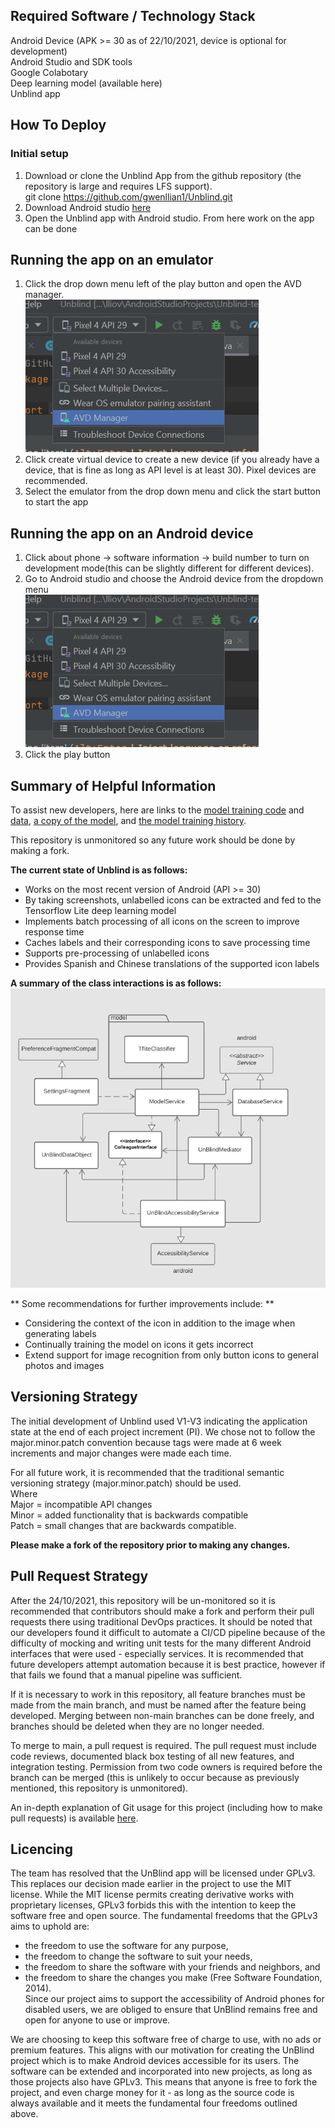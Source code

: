 
<h2> Required Software / Technology Stack </h2>
Android Device (APK >= 30 as of 22/10/2021, device is optional for development) <br>
Android Studio and SDK tools <br>
Google Colabotary <br>
Deep learning model (available here) <br>
Unblind app <br>

## How To Deploy 
### Initial setup 
1. Download or clone the Unblind App from the github repository (the repository is large and requires LFS support). <br>
   git clone https://github.com/gwenllian1/Unblind.git <br>
3. Download Android studio [here](https://developer.android.com/studio?utm_source=android-studio) <br>
4. Open the Unblind app with Android studio. From here work on the app can be done <br>

## Running the app on an emulator 
1. Click the drop down menu left of the play button and open the AVD manager. <br>
  ![avd manager](avd-IMAGE.PNG) <br>
2. Click create virtual device to create a new device (if you already have a device, that is fine as long as API level is at least 30). Pixel devices are recommended. <br>
3. Select the emulator from the drop down menu and click the start button to start the app

## Running the app on an Android device 
1. Click about phone -> software information -> build number to turn on development mode(this can be slightly different for different devices). <br>
2. Go to Android studio and choose the Android device from the dropdown menu <br>
![avd manager](avd-IMAGE.PNG) <br>
3. Click the play button

## Summary of Helpful Information
To assist new developers, here are links to the [model training code](https://colab.research.google.com/drive/14gCMA5bSni_I-oPFmjfWeRH1C8niefqQ?usp=sharing) and [data](https://drive.google.com/file/d/1pXaT1d5mQPsDLq_cJiskhLGqaRfBAEn5/view?usp=sharing), [a copy of the model](https://drive.google.com/file/d/1H1PdcZtZqVYZweIju2ZKQbepTMnK5pTj/view?usp=sharing), and [the model training history](https://docs.google.com/document/d/1XJWlhYr0uukgAzRN1SzruF9j-9K1R9ckO1_zFcMYZZE/edit?usp=sharing). 

This repository is unmonitored so any future work should be done by making a fork.

**The current state of Unblind is as follows:**
* Works on the most recent version of Android (API >= 30)
* By taking screenshots, unlabelled icons can be extracted and fed to the Tensorflow Lite deep learning model
* Implements batch processing of all icons on the screen to improve response time
* Caches labels and their corresponding icons to save processing time
* Supports pre-processing of unlabelled icons 
* Provides Spanish and Chinese translations of the supported icon labels 

**A summary of the class interactions is as follows:**
![simplified class diagram](class-diagram.PNG)

** Some recommendations for further improvements include: **
* Considering the context of the icon in addition to the image when generating labels
* Continually training the model on icons it gets incorrect
* Extend support for image recognition from only button icons to general photos and images

 ## Versioning Strategy
The initial development of Unblind used V1-V3 indicating the application state at the end of each project increment (PI). We chose not to follow the major.minor.patch convention because tags were made at 6 week increments and major changes were made each time.

For all future work,  it is recommended that the traditional semantic versioning strategy (major.minor.patch) should be used. <br>
Where <br>
Major = incompatible API changes <br>
Minor = added functionality that is backwards compatible <br>
Patch = small changes that are backwards compatible. <br>

**Please make a fork of the repository prior to making any changes.**

## Pull Request Strategy
After the 24/10/2021, this repository will be un-monitored so it is recommended that contributors should make a fork and perform their pull requests there using traditional DevOps practices. It should be noted that our developers found it difficult to automate a CI/CD pipeline because of the difficulty of mocking and writing unit tests for the many different Android interfaces that were used - especially services. It is recommended that future developers attempt automation because it is best practice, however if that fails we found that a manual pipeline was sufficient. <br>

If it is necessary to work in this repository, all feature branches must be made from the main branch, and must be named after the feature being developed. Merging between non-main branches can be done freely, and branches should be deleted when they are no longer needed. <br>

To merge to main, a pull request is required. The pull request must include code reviews, documented black box testing of all new features, and integration testing. Permission from two code owners is required before the branch can be merged (this is unlikely to occur because as previously mentioned, this repository is unmonitored). <br>

An in-depth explanation of Git usage for this project (including how to make pull requests) is available [here](https://drive.google.com/file/d/1OusG6dZiFDWpPdb3RtgrlmSHrn46ndlk/view?usp=sharing). <br>

## Licencing
The team has resolved that the UnBlind app will be licensed under GPLv3. This replaces our decision made earlier in the project to use the MIT license. While the MIT license permits creating derivative works with proprietary licenses, GPLv3 forbids this with the intention to keep the software free and open source. The fundamental freedoms that the GPLv3 aims to uphold are:
* the freedom to use the software for any purpose,
* the freedom to change the software to suit your needs,
* the freedom to share the software with your friends and neighbors, and
* the freedom to share the changes you make (Free Software Foundation, 2014). <br>
Since our project aims to support the accessibility of Android phones for disabled users, we are obliged to ensure that UnBlind remains free and open for anyone to use or improve.

We are choosing to keep this software free of charge to use, with no ads or premium features. This aligns with our motivation for creating the UnBlind project which is to make Android devices accessible for its users. The software can be extended and incorporated into new projects, as long as those projects also have GPLv3. This means that anyone is free to fork the project, and even charge money for it - as long as the source code is always available and it meets the fundamental four freedoms outlined above.

